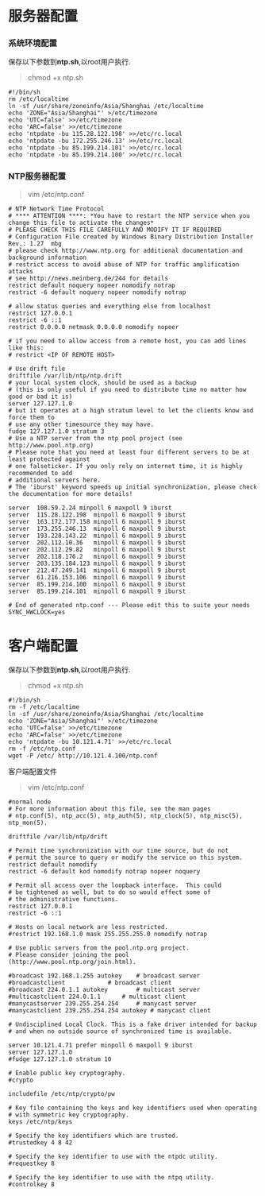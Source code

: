服务器配置
=====

### 系统环境配置 ###
保存以下参数到**ntp.sh**,以root用户执行.
> chmod +x ntp.sh

    #!/bin/sh
    rm /etc/localtime
    ln -sf /usr/share/zoneinfo/Asia/Shanghai /etc/localtime
    echo 'ZONE="Asia/Shanghai"' >/etc/timezone
    echo 'UTC=false' >>/etc/timezone
    echo 'ARC=false' >>/etc/timezone
    echo 'ntpdate -bu 115.28.122.198' >>/etc/rc.local
    echo 'ntpdate -bu 172.255.246.13' >>/etc/rc.local
    echo 'ntpdate -bu 85.199.214.101' >>/etc/rc.local
    echo 'ntpdate -bu 85.199.214.100' >>/etc/rc.local

### NTP服务器配置 ###
> vim /etc/ntp.conf

    # NTP Network Time Protocol
    # **** ATTENTION ****: *You have to restart the NTP service when you change this file to activate the changes*
    # PLEASE CHECK THIS FILE CAREFULLY AND MODIFY IT IF REQUIRED
    # Configuration File created by Windows Binary Distribution Installer Rev.: 1.27  mbg
    # please check http://www.ntp.org for additional documentation and background information
    # restrict access to avoid abuse of NTP for traffic amplification attacks
    # see http://news.meinberg.de/244 for details 
    restrict default noquery nopeer nomodify notrap 
    restrict -6 default noquery nopeer nomodify notrap
 
    # allow status queries and everything else from localhost
    restrict 127.0.0.1
    restrict -6 ::1
    restrict 0.0.0.0 netmask 0.0.0.0 nomodify nopeer
 
    # if you need to allow access from a remote host, you can add lines like this:
    # restrict <IP OF REMOTE HOST>
 
    # Use drift file
    driftfile /var/lib/ntp/ntp.drift
    # your local system clock, should be used as a backup
    # (this is only useful if you need to distribute time no matter how good or bad it is)
    server 127.127.1.0
    # but it operates at a high stratum level to let the clients know and force them to
    # use any other timesource they may have.
    fudge 127.127.1.0 stratum 3
    # Use a NTP server from the ntp pool project (see http://www.pool.ntp.org)
    # Please note that you need at least four different servers to be at least protected against
    # one falseticker. If you only rely on internet time, it is highly recommended to add
    # additional servers here.
    # The 'iburst' keyword speeds up initial synchronization, please check the documentation for more details!

    server	108.59.2.24	minpoll 6 maxpoll 9 iburst
    server	115.28.122.198	minpoll 6 maxpoll 9 iburst
    server	163.172.177.158	minpoll 6 maxpoll 9 iburst
    server	173.255.246.13	minpoll 6 maxpoll 9 iburst
    server	193.228.143.22	minpoll 6 maxpoll 9 iburst
    server	202.112.10.36	minpoll 6 maxpoll 9 iburst
    server	202.112.29.82	minpoll 6 maxpoll 9 iburst
    server	202.118.176.2	minpoll 6 maxpoll 9 iburst
    server	203.135.184.123	minpoll 6 maxpoll 9 iburst
    server	212.47.249.141	minpoll 6 maxpoll 9 iburst
    server	61.216.153.106	minpoll 6 maxpoll 9 iburst
    server	85.199.214.100	minpoll 6 maxpoll 9 iburst
    server	85.199.214.101	minpoll 6 maxpoll 9 iburst

    # End of generated ntp.conf --- Please edit this to suite your needs
    SYNC_HWCLOCK=yes





客户端配置
=======

保存以下参数到**ntp.sh**,以root用户执行.
> chmod +x ntp.sh

    #!/bin/sh
    rm -f /etc/localtime
    ln -sf /usr/share/zoneinfo/Asia/Shanghai /etc/localtime
    echo 'ZONE="Asia/Shanghai"' >/etc/timezone
    echo 'UTC=false' >>/etc/timezone
    echo 'ARC=false' >>/etc/timezone
    echo 'ntpdate -bu 10.121.4.71' >>/etc/rc.local
    rm -f /etc/ntp.conf
    wget -P /etc/ http://10.121.4.100/ntp.conf
    
客户端配置文件
> vim /etc/ntp.conf

    #normal node
    # For more information about this file, see the man pages
    # ntp.conf(5), ntp_acc(5), ntp_auth(5), ntp_clock(5), ntp_misc(5), ntp_mon(5).
    
    driftfile /var/lib/ntp/drift
    
    # Permit time synchronization with our time source, but do not
    # permit the source to query or modify the service on this system.
    restrict default nomodify
    restrict -6 default kod nomodify notrap nopeer noquery
    
    # Permit all access over the loopback interface.  This could
    # be tightened as well, but to do so would effect some of
    # the administrative functions.
    restrict 127.0.0.1 
    restrict -6 ::1
    
    # Hosts on local network are less restricted.
    #restrict 192.168.1.0 mask 255.255.255.0 nomodify notrap
    
    # Use public servers from the pool.ntp.org project.
    # Please consider joining the pool (http://www.pool.ntp.org/join.html).
    
    #broadcast 192.168.1.255 autokey	# broadcast server
    #broadcastclient			# broadcast client
    #broadcast 224.0.1.1 autokey		# multicast server
    #multicastclient 224.0.1.1		# multicast client
    #manycastserver 239.255.254.254		# manycast server
    #manycastclient 239.255.254.254 autokey # manycast client
    
    # Undisciplined Local Clock. This is a fake driver intended for backup
    # and when no outside source of synchronized time is available. 
    
    server 10.121.4.71 prefer minpoll 6 maxpoll 9 iburst
    server 127.127.1.0
    #fudge 127.127.1.0 stratum 10
    
    # Enable public key cryptography.
    #crypto
    
    includefile /etc/ntp/crypto/pw
    
    # Key file containing the keys and key identifiers used when operating
    # with symmetric key cryptography. 
    keys /etc/ntp/keys
    
    # Specify the key identifiers which are trusted.
    #trustedkey 4 8 42
    
    # Specify the key identifier to use with the ntpdc utility.
    #requestkey 8
    
    # Specify the key identifier to use with the ntpq utility.
    #controlkey 8
